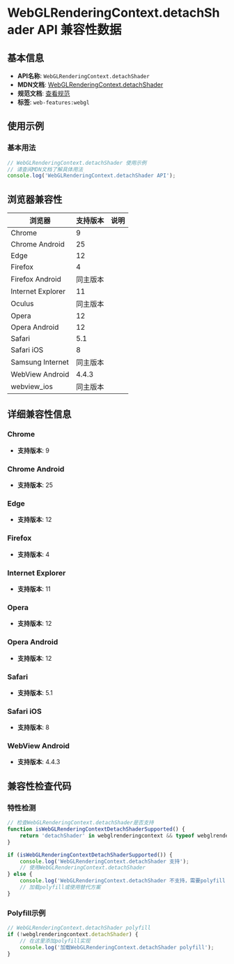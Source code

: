 # WebGLRenderingContext.detachShader API 兼容性数据

## 基本信息

- **API名称**: `WebGLRenderingContext.detachShader`
- **MDN文档**: [WebGLRenderingContext.detachShader](https://developer.mozilla.org/docs/Web/API/WebGLRenderingContext/detachShader)
- **规范文档**: [查看规范](https://registry.khronos.org/webgl/specs/latest/1.0/#5.14.9)
- **标签**: `web-features:webgl`

## 使用示例

### 基本用法

```javascript
// WebGLRenderingContext.detachShader 使用示例
// 请查阅MDN文档了解具体用法
console.log('WebGLRenderingContext.detachShader API');
```

## 浏览器兼容性

| 浏览器 | 支持版本 | 说明 |
|--------|----------|------|
| Chrome | 9 |  |
| Chrome Android | 25 |  |
| Edge | 12 |  |
| Firefox | 4 |  |
| Firefox Android | 同主版本 |  |
| Internet Explorer | 11 |  |
| Oculus | 同主版本 |  |
| Opera | 12 |  |
| Opera Android | 12 |  |
| Safari | 5.1 |  |
| Safari iOS | 8 |  |
| Samsung Internet | 同主版本 |  |
| WebView Android | 4.4.3 |  |
| webview_ios | 同主版本 |  |

## 详细兼容性信息

### Chrome

- **支持版本**: 9

### Chrome Android

- **支持版本**: 25

### Edge

- **支持版本**: 12

### Firefox

- **支持版本**: 4

### Internet Explorer

- **支持版本**: 11

### Opera

- **支持版本**: 12

### Opera Android

- **支持版本**: 12

### Safari

- **支持版本**: 5.1

### Safari iOS

- **支持版本**: 8

### WebView Android

- **支持版本**: 4.4.3

## 兼容性检查代码

### 特性检测

```javascript
// 检查WebGLRenderingContext.detachShader是否支持
function isWebGLRenderingContextDetachShaderSupported() {
    return 'detachShader' in webglrenderingcontext && typeof webglrenderingcontext.detachShader === 'function';
}

if (isWebGLRenderingContextDetachShaderSupported()) {
    console.log('WebGLRenderingContext.detachShader 支持');
    // 使用WebGLRenderingContext.detachShader
} else {
    console.log('WebGLRenderingContext.detachShader 不支持，需要polyfill');
    // 加载polyfill或使用替代方案
}
```

### Polyfill示例

```javascript
// WebGLRenderingContext.detachShader polyfill
if (!webglrenderingcontext.detachShader) {
    // 在这里添加polyfill实现
    console.log('加载WebGLRenderingContext.detachShader polyfill');
}
```

